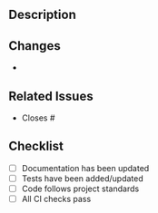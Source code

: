## Description

<!-- Please provide a brief description of the changes made in this PR -->

## Changes

<!-- Please list the main changes made in this PR -->
- 

## Related Issues

<!-- Please link any related issues here -->
- Closes #

## Checklist

- [ ] Documentation has been updated
- [ ] Tests have been added/updated
- [ ] Code follows project standards
- [ ] All CI checks pass
